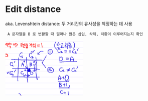 # Edit distance

aka. Levenshtein distance: 두 거리간의 유사성을 척정하는 데 사용 

` A 문자열을 B 로 변활할 때 얼마나 많은 삽입, 삭제, 치환이 이루어지는지 확인`

![image-20200721100434262](markdown-images/image-20200721100434262.png)

